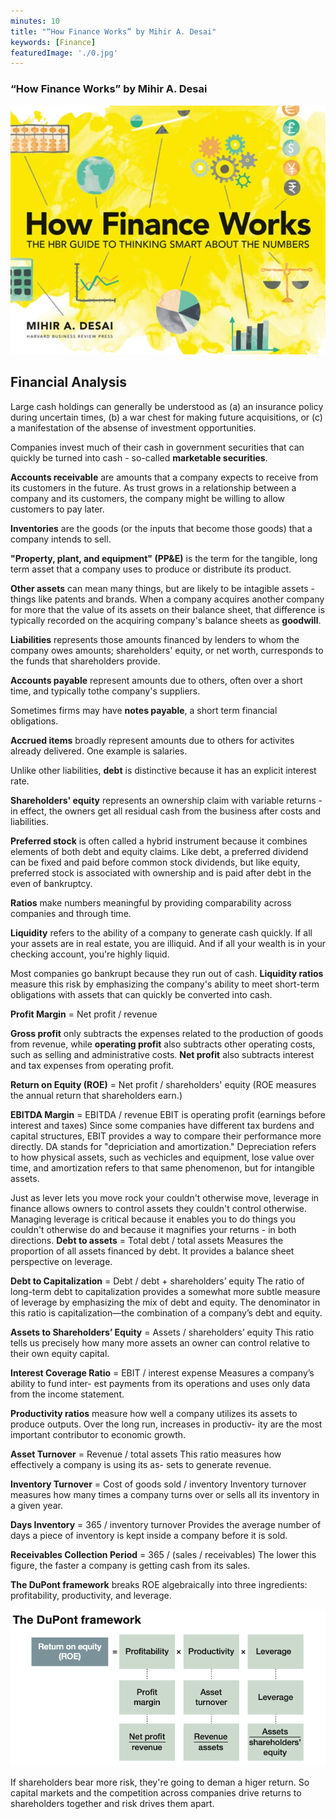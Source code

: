 ```yaml
---
minutes: 10
title: "“How Finance Works” by Mihir A. Desai"
keywords: [Finance]
featuredImage: './0.jpg'
---
```


### “How Finance Works” by Mihir A. Desai

![](./0.jpg)

## Financial Analysis

Large cash holdings can generally be understood as (a) an insurance policy during uncertain times, (b) a war chest for making future acquisitions, or (c) a manifestation of the absense of investment opportunities.

Companies invest much of their cash in government securities that can quickly be turned into cash - so-called **marketable securities**.

**Accounts receivable** are amounts that a company expects to receive from its customers in the future. As trust grows in a relationship between a company and its customers, the company might be willing to allow customers to pay later.

**Inventories** are the goods (or the inputs that become those goods) that a company intends to sell.

**"Property, plant, and equipment" (PP&E)** is the term for the tangible, long term asset that a company uses to produce or distribute its product.

**Other assets** can mean many things, but are likely to be intagible assets - things like patents and brands. When a company acquires another company for more that the value of its assets on their balance sheet, that difference is typically recorded on the acquiring company's balance sheets as **goodwill**.

**Liabilities** represents those amounts financed by lenders to whom the company owes amounts; shareholders' equity, or net worth, curresponds to the funds that shareholders provide.

**Accounts payable** represent amounts due to others, often over a short time, and typically tothe company's suppliers.

Sometimes firms may have **notes payable**, a short term financial obligations.

**Accrued items** broadly represent amounts due to others for activites already delivered. One example is salaries.

Unlike other liabilities, **debt** is distinctive because it has an explicit interest rate.

**Shareholders' equity** represents an ownership claim with variable returns - in effect, the owners get all residual cash from the business after costs and liabilities.

**Preferred stock** is often called a hybrid instrument because it combines elements of both debt and equity claims. Like debt, a preferred dividend can be fixed and paid before common stock dividends, but like equity, preferred stock is associated with ownership and is paid after debt in the even of bankruptcy.

**Ratios** make numbers meaningful by providing comparability across companies and through time.

**Liquidity** refers to the ability of a company to generate cash quickly. If all your assets are in real estate, you are illiquid. And if all your wealth is in your checking account, you're highly liquid.

Most companies go bankrupt because they run out of cash. **Liquidity ratios** measure this risk by emphasizing the company's ability to meet short-term obligations with assets that can quickly be converted into cash.

**Profit Margin** = Net profit / revenue

**Gross profit** only subtracts the expenses related to the production of goods from revenue, while **operating profit** also subtracts other operating costs, such as selling and administrative costs. **Net profit** also subtracts interest and tax expenses from operating profit.

**Return on Equity (ROE)** = Net profit / shareholders' equity
(ROE measures the annual return that shareholders earn.)

**EBITDA Margin** = EBITDA / revenue
EBIT is operating profit (earnings before interest and taxes)
Since some companies have different tax burdens and capital structures, EBIT provides a way to compare their performance more directly.
DA stands for "depriciation and amortization." Depreciation refers to how physical assets, such as vechicles and equipment, lose value over time, and amortization refers to that same phenomenon, but for intangible assets.

Just as lever lets you move rock your couldn't otherwise move, leverage in finance allows owners to control assets they couldn't control otherwise. Managing leverage is critical because it enables you to do things you couldn't otherwise do and because it magnifies your returns - in both directions.
**Debt to assets** = Total debt / total assets
Measures the proportion of all assets financed by debt. It provides a balance sheet perspective on leverage.

**Debt to Capitalization** = Debt / debt + shareholders’ equity
The ratio of long-term debt to capitalization provides a somewhat more subtle measure of leverage by emphasizing the mix of debt and equity. The denominator in this ratio is capitalization—the combination of a company’s debt and equity.

**Assets to Shareholders’ Equity** = Assets / shareholders’ equity
This ratio tells us precisely how many more assets an owner can control relative to their own equity capital.

**Interest Coverage Ratio** = EBIT / interest expense
Measures a company’s ability to fund inter- est payments from its operations and uses only data from the income statement.

**Productivity ratios** measure how well a company utilizes its assets to produce outputs. Over the long run, increases in productiv- ity are the most important contributor to economic growth.

**Asset Turnover** = Revenue / total assets
This ratio measures how effectively a company is using its as- sets to generate revenue.

**Inventory Turnover** = Cost of goods sold / inventory
Inventory turnover measures how many times a company turns over or sells all its inventory in a given year.

**Days Inventory** = 365 / inventory turnover
Provides the average number of days a piece of inventory is kept inside a company before it is sold.

**Receivables Collection Period** = 365 / (sales / receivables)
The lower this figure, the faster a company is getting cash from its sales.

**The DuPont framework** breaks ROE algebraically into three ingredients: profitability, productivity, and leverage.

![dupont.png](./dupont.png)

If shareholders bear more risk, they're going to deman a higer return. So capital markets and the competition across companies drive returns to shareholders together and risk drives them apart.